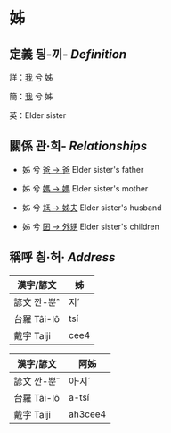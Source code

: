 # 姊
## 定義 딍-끼- _Definition_
詳：[我](member1.md) 兮 姊

簡：[我](member1.md) 兮 姊

英：Elder sister

## 關係 관·희- _Relationships_

- 姊 兮 [爸 → 爸](member2.md) Elder sister's father

- 姊 兮 [媽 → 媽](member3.md) Elder sister's mother

- 姊 兮 [尪 → 姊夫](member23.md) Elder sister's husband

- 姊 兮 [囝 → 外甥](member25.md) Elder sister's children



## 稱呼 칑·허· _Address_

漢字/諺文 | 姊
--- | ---
諺文 깐-뿐ˆ | 지ˊ
台羅 Tâi-lô | tsí
戴字 Taiji | cee4


漢字/諺文 | 阿姊
--- | ---
諺文 깐-뿐ˆ | 아·지ˊ
台羅 Tâi-lô | a-tsí
戴字 Taiji | ah3cee4


